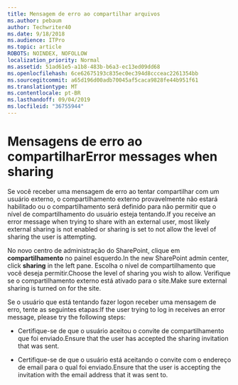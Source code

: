 ```yaml
---
title: Mensagem de erro ao compartilhar arquivos
ms.author: pebaum
author: Techwriter40
ms.date: 9/18/2018
ms.audience: ITPro
ms.topic: article
ROBOTS: NOINDEX, NOFOLLOW
localization_priority: Normal
ms.assetid: 51ad61e5-a1b8-483b-b6a3-ec13ed09dd68
ms.openlocfilehash: 6ce62675193c835ec0ec394d8ccceac2261354bb
ms.sourcegitcommit: a65d196d00adb70045af5caca9828fe44b951f61
ms.translationtype: MT
ms.contentlocale: pt-BR
ms.lasthandoff: 09/04/2019
ms.locfileid: "36755944"
---
```

# <a name="error-messages-when-sharing"></a><span data-ttu-id="64e4d-102">Mensagens de erro ao compartilhar</span><span class="sxs-lookup"><span data-stu-id="64e4d-102">Error messages when sharing</span></span>

<span data-ttu-id="64e4d-103">Se você receber uma mensagem de erro ao tentar compartilhar com um usuário externo, o compartilhamento externo provavelmente não estará habilitado ou o compartilhamento será definido para não permitir que o nível de compartilhamento do usuário esteja tentando.</span><span class="sxs-lookup"><span data-stu-id="64e4d-103">If you receive an error message when trying to share with an external user, most likely external sharing is not enabled or sharing is set to not allow the level of sharing the user is attempting.</span></span>
  
<span data-ttu-id="64e4d-104">No novo centro de administração do SharePoint, clique em **compartilhamento** no painel esquerdo.</span><span class="sxs-lookup"><span data-stu-id="64e4d-104">In the  new SharePoint admin center, click **sharing** in the left pane.</span></span> <span data-ttu-id="64e4d-105">Escolha o nível de compartilhamento que você deseja permitir.</span><span class="sxs-lookup"><span data-stu-id="64e4d-105">Choose the level of sharing you wish to allow.</span></span> <span data-ttu-id="64e4d-106">Verifique se o compartilhamento externo está ativado para o site.</span><span class="sxs-lookup"><span data-stu-id="64e4d-106">Make sure external sharing is turned on for the site.</span></span> 
  
<span data-ttu-id="64e4d-107">Se o usuário que está tentando fazer logon receber uma mensagem de erro, tente as seguintes etapas:</span><span class="sxs-lookup"><span data-stu-id="64e4d-107">If the user trying to log in receives an error message, please try the following steps:</span></span>
  
- <span data-ttu-id="64e4d-108">Certifique-se de que o usuário aceitou o convite de compartilhamento que foi enviado.</span><span class="sxs-lookup"><span data-stu-id="64e4d-108">Ensure that the user has accepted the sharing invitation that was sent.</span></span>
    
- <span data-ttu-id="64e4d-109">Certifique-se de que o usuário está aceitando o convite com o endereço de email para o qual foi enviado.</span><span class="sxs-lookup"><span data-stu-id="64e4d-109">Ensure that the user is accepting the invitation with the email address that it was sent to.</span></span>
    

